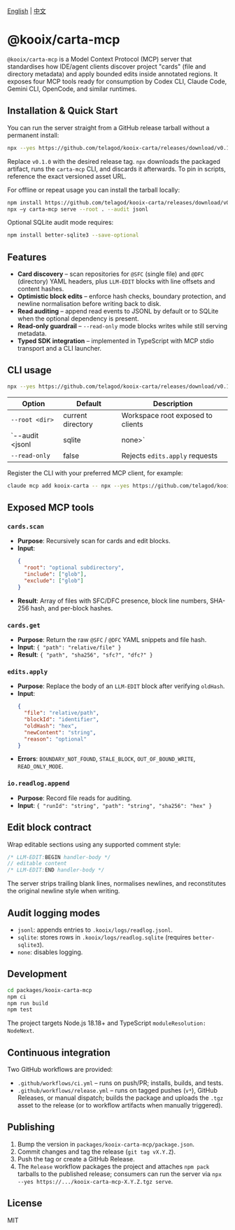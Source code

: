 [English](README.md) | [中文](README.zh-CN.md)

# @kooix/carta-mcp

`@kooix/carta-mcp` is a Model Context Protocol (MCP) server that standardises how IDE/agent clients discover project "cards" (file and directory metadata) and apply bounded edits inside annotated regions. It exposes four MCP tools ready for consumption by Codex CLI, Claude Code, Gemini CLI, OpenCode, and similar runtimes.

## Installation & Quick Start
You can run the server straight from a GitHub release tarball without a permanent install:

```bash
npx --yes https://github.com/telagod/kooix-carta/releases/download/v0.1.0/kooix-carta-mcp-0.1.0.tgz serve --root . --audit jsonl
```

Replace `v0.1.0` with the desired release tag. `npx` downloads the packaged artifact, runs the `carta-mcp` CLI, and discards it afterwards. To pin in scripts, reference the exact versioned asset URL.

For offline or repeat usage you can install the tarball locally:

```bash
npm install https://github.com/telagod/kooix-carta/releases/download/v0.1.0/kooix-carta-mcp-0.1.0.tgz
npx –y carta-mcp serve --root . --audit jsonl
```

Optional SQLite audit mode requires:

```bash
npm install better-sqlite3 --save-optional
```

## Features
- **Card discovery** – scan repositories for `@SFC` (single file) and `@DFC` (directory) YAML headers, plus `LLM-EDIT` blocks with line offsets and content hashes.
- **Optimistic block edits** – enforce hash checks, boundary protection, and newline normalisation before writing back to disk.
- **Read auditing** – append read events to JSONL by default or to SQLite when the optional dependency is present.
- **Read-only guardrail** – `--read-only` mode blocks writes while still serving metadata.
- **Typed SDK integration** – implemented in TypeScript with MCP stdio transport and a CLI launcher.

## CLI usage
```bash
npx --yes https://github.com/telagod/kooix-carta/releases/download/v0.1.0/kooix-carta-mcp-0.1.0.tgz serve --root . --audit jsonl
```

| Option | Default | Description |
| --- | --- | --- |
| `--root <dir>` | current directory | Workspace root exposed to clients |
| `--audit <jsonl|sqlite|none>` | `jsonl` | Destination for read audit logs. `sqlite` requires the optional dependency. |
| `--read-only` | false | Rejects `edits.apply` requests |

Register the CLI with your preferred MCP client, for example:
```bash
claude mcp add kooix-carta -- npx --yes https://github.com/telagod/kooix-carta/releases/download/v0.1.0/kooix-carta-mcp-0.1.0.tgz serve --root .
```

## Exposed MCP tools
### `cards.scan`
- **Purpose**: Recursively scan for cards and edit blocks.
- **Input**:
  ```json
  {
    "root": "optional subdirectory",
    "include": ["glob"],
    "exclude": ["glob"]
  }
  ```
- **Result**: Array of files with SFC/DFC presence, block line numbers, SHA-256 hash, and per-block hashes.

### `cards.get`
- **Purpose**: Return the raw `@SFC` / `@DFC` YAML snippets and file hash.
- **Input**: `{ "path": "relative/file" }`
- **Result**: `{ "path", "sha256", "sfc?", "dfc?" }`

### `edits.apply`
- **Purpose**: Replace the body of an `LLM-EDIT` block after verifying `oldHash`.
- **Input**:
  ```json
  {
    "file": "relative/path",
    "blockId": "identifier",
    "oldHash": "hex",
    "newContent": "string",
    "reason": "optional"
  }
  ```
- **Errors**: `BOUNDARY_NOT_FOUND`, `STALE_BLOCK`, `OUT_OF_BOUND_WRITE`, `READ_ONLY_MODE`.

### `io.readlog.append`
- **Purpose**: Record file reads for auditing.
- **Input**: `{ "runId": "string", "path": "string", "sha256": "hex" }`

## Edit block contract
Wrap editable sections using any supported comment style:
```ts
/* LLM-EDIT:BEGIN handler-body */
// editable content
/* LLM-EDIT:END handler-body */
```
The server strips trailing blank lines, normalises newlines, and reconstitutes the original newline style when writing.

## Audit logging modes
- `jsonl`: appends entries to `.kooix/logs/readlog.jsonl`.
- `sqlite`: stores rows in `.kooix/logs/readlog.sqlite` (requires `better-sqlite3`).
- `none`: disables logging.

## Development
```bash
cd packages/kooix-carta-mcp
npm ci
npm run build
npm test
```
The project targets Node.js 18.18+ and TypeScript `moduleResolution: NodeNext`.

## Continuous integration
Two GitHub workflows are provided:
- `.github/workflows/ci.yml` – runs on push/PR; installs, builds, and tests.
- `.github/workflows/release.yml` – runs on tagged pushes (`v*`), GitHub Releases, or manual dispatch; builds the package and uploads the `.tgz` asset to the release (or to workflow artifacts when manually triggered).

## Publishing
1. Bump the version in `packages/kooix-carta-mcp/package.json`.
2. Commit changes and tag the release (`git tag vX.Y.Z`).
3. Push the tag or create a GitHub Release.
4. The `Release` workflow packages the project and attaches `npm pack` tarballs to the published release; consumers can run the server via `npx --yes https://.../kooix-carta-mcp-X.Y.Z.tgz serve`.

## License
MIT
